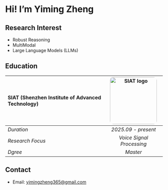 # Hi! I’m Yiming Zheng

## Research Interest
- Robust Reasoning
- MultiModal
- Large Language Models (LLMs)

## Education

| **SIAT (Shenzhen Institute of Advanced Technology)**  | <img width="150" style="border-radius: 10px;" src="https://github.com/user-attachments/assets/b702f4d6-d826-463f-8a97-e98c8bc10f20" alt="SIAT logo"> |
| :---------------------------------------------------------------------- | :----------------------------------------------------------------------------------------------------------: |
| *Duration*                                           |                    *2025.09 - present*                                                                                          |
| *Research Focus*                                                  |               *Voice Signal Processing*                                                                                               |
|*Dgree*|*Master*|


## Contact
- Email: [yimingzheng365@gmail.com](mailto:yimingzheng365@gmail.com)
